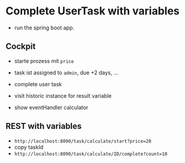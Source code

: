 # Complete UserTask with variables

* run the spring boot app.


## Cockpit

* starte prozess mit `price`
* task ist assigned to `admin`, due +2 days, ...
* complete  user task
* visit historic instance for result variable

* show eventHandler calculator

## REST with variables

* `http://localhost:8090/task/calculate/start?price=20`
* copy taskId
* `http://localhost:8090/task/calculate/ID/complete?count=10`